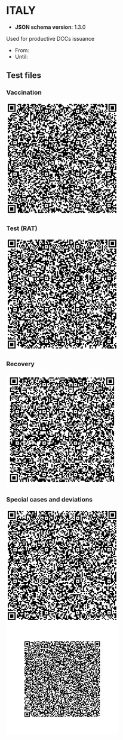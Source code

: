 # ITALY

* **JSON schema version**: 1.3.0

Used for productive DCCs issuance
* From: 
* Until:

## Test files

### Vaccination

![VAC](VAC.png)

### Test (RAT)
 
![TEST](TEST.png)

### Recovery

![REC](REC.png)

### Special cases and deviations

![VACCINATION_DOSE_1](specialcases/VAC_DOSE_1.png)
![TEST_NAAT](specialcases/TEST_NAAT.png)


